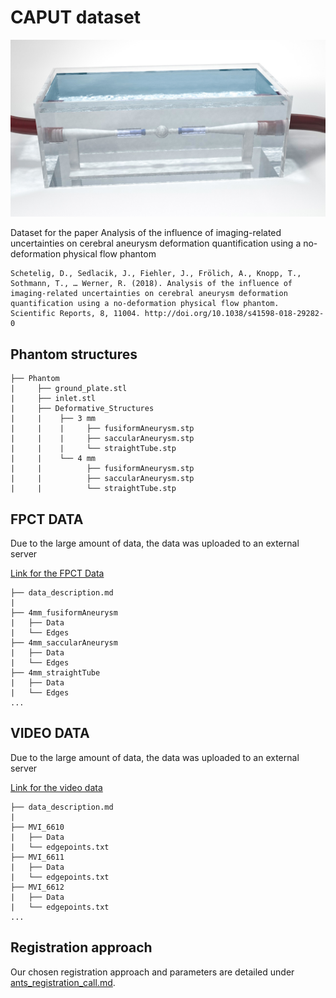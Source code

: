# CAPUT dataset

![](image.jpg)

Dataset for the paper Analysis of the influence of imaging-related uncertainties on cerebral aneurysm deformation quantification using a no-deformation physical flow phantom

```
Schetelig, D., Sedlacik, J., Fiehler, J., Frölich, A., Knopp, T., Sothmann, T., … Werner, R. (2018). Analysis of the influence of imaging-related uncertainties on cerebral aneurysm deformation quantification using a no-deformation physical flow phantom. Scientific Reports, 8, 11004. http://doi.org/10.1038/s41598-018-29282-0
```

## Phantom structures

```
├── Phantom
|     ├── ground_plate.stl
|     ├── inlet.stl
|     ├── Deformative_Structures
|     |    ├── 3 mm
|     |    |     ├── fusiformAneurysm.stp
|     |    |     ├── saccularAneurysm.stp
|     |    |     └── straightTube.stp
|     |    └── 4 mm
|     |          ├── fusiformAneurysm.stp
|     |          ├── saccularAneurysm.stp
|     |          └── straightTube.stp
```

## FPCT DATA

Due to the large amount of data, the data was uploaded to an external server

[Link for the FPCT Data]()

```
├── data_description.md
|
├── 4mm_fusiformAneurysm
|   ├── Data
|   └── Edges
├── 4mm_saccularAneurysm
|   ├── Data
|   └── Edges
├── 4mm_straightTube
|   ├── Data
|   └── Edges
...
```


## VIDEO DATA

Due to the large amount of data, the data was uploaded to an external server

[Link for the video data]()
```
├── data_description.md
|
├── MVI_6610
|   ├── Data
|   └── edgepoints.txt
├── MVI_6611
|   ├── Data
|   └── edgepoints.txt
├── MVI_6612
|   ├── Data
|   └── edgepoints.txt
...
```

## Registration approach

Our chosen registration approach and parameters are detailed under [ants_registration_call.md](ants_registration_call.md).
